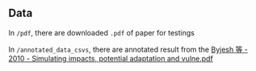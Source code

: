 ## Data

In `/pdf`, there are downloaded `.pdf` of paper for testings

In `/annotated_data_csvs`, there are annotated result from the [Byjesh 等 - 2010 - Simulating impacts, potential adaptation and vulne.pdf](https://ideas.repec.org/a/spr/masfgc/v15y2010i5p413-431.html)